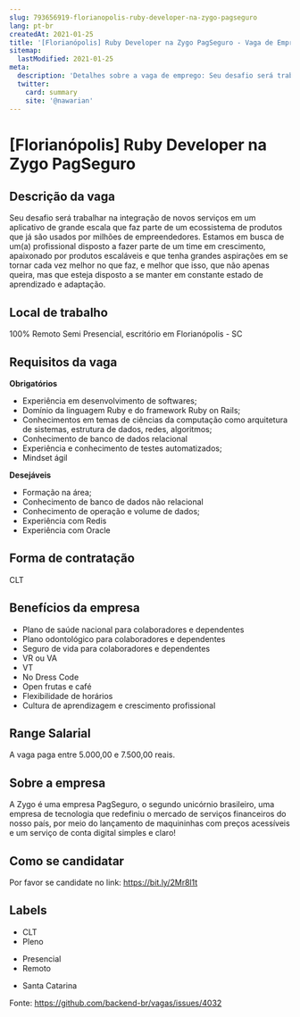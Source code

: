 ```yaml
---
slug: 793656919-florianopolis-ruby-developer-na-zygo-pagseguro
lang: pt-br
createdAt: 2021-01-25
title: '[Florianópolis] Ruby Developer na Zygo PagSeguro - Vaga de Emprego'
sitemap:
  lastModified: 2021-01-25
meta:
  description: 'Detalhes sobre a vaga de emprego: Seu desafio será trabalhar na integração de novos serviços em um aplicativo de grande escala que faz parte de um ecossistema de produtos que já são usados por milhões de empreendedores. Estamos em busca de um(a) profissional disposto a fazer parte de um time em crescimento, apaixonado por produtos escaláveis e que tenha grandes aspirações em se tornar cada vez melhor no que faz, e melhor que isso, que não apenas queira, mas que esteja disposto a se manter em constante estado de aprendizado e adaptação.'
  twitter:
    card: summary
    site: '@nawarian'
---
```


# [Florianópolis] Ruby Developer na Zygo PagSeguro

<!-- IMPORTANTE:
1. Só poste vaga de QA.
2. Utilize o template abaixo como guia, sem apagar as seções e apenas alterando as informações de dentro delas.
3. Não faça distinção de gênero.
4. Respeite o código de conduta -->

## Descrição da vaga

Seu desafio será trabalhar na integração de novos serviços em um aplicativo de grande escala que faz parte de um ecossistema de produtos que já são usados por milhões de empreendedores. Estamos em busca de um(a) profissional disposto a fazer parte de um time em crescimento, apaixonado por produtos escaláveis e que tenha grandes aspirações em se tornar cada vez melhor no que faz, e melhor que isso, que não apenas queira, mas que esteja disposto a se manter em constante estado de aprendizado e adaptação.

## Local de trabalho
<!-- escolha apenas 1 das linhas abaixo, ajuste para o seu contexto e exclua as outras -->
100% Remoto
Semi Presencial, escritório em Florianópolis - SC

## Requisitos da vaga

**Obrigatórios**
- Experiência em desenvolvimento de softwares;
- Domínio da linguagem Ruby e do framework Ruby on Rails;
- Conhecimentos em temas de ciências da computação como arquitetura de sistemas, estrutura de dados, redes, algoritmos;
- Conhecimento de banco de dados relacional
- Experiência e conhecimento de testes automatizados;
- Mindset ágil 

**Desejáveis**
- Formação na área;
- Conhecimento de banco de dados não relacional
- Conhecimento de operação e volume de dados;
- Experiência com Redis
- Experiência com Oracle

## Forma de contratação

 CLT

## Benefícios da empresa

- Plano de saúde nacional para colaboradores e dependentes
- Plano odontológico para colaboradores e dependentes
- Seguro de vida para colaboradores e dependentes
- VR ou VA
- VT
- No Dress Code
- Open frutas e café
- Flexibilidade de horários
- Cultura de aprendizagem e crescimento profissional

## Range Salarial

<!-- ESSA SEÇÃO É OPCIONAL, apague ela caso não queira divulgar o range salarial.
Porém saiba que será um diferencial grande da sua vaga em comparação às outras, devido à transparência. --->

A vaga paga entre 5.000,00 e 7.500,00 reais.

## Sobre a empresa

A Zygo é uma empresa PagSeguro, o segundo unicórnio brasileiro, uma empresa de tecnologia que redefiniu o mercado de serviços financeiros do nosso país, por meio do lançamento de maquininhas com preços acessíveis e um serviço de conta digital simples e claro!

## Como se candidatar
Por favor se candidate no link: https://bit.ly/2Mr8l1t

## Labels
<!-- Label é uma forma dos QAs conseguirem pesquisar as vagas. Após cadastrar a vaga, ela receberá label automaticamente em até 2 minutos.
Apague os itens abaixo que não corresponderem à vaga. -->
- CLT
- Pleno
<!-- Se a vaga for mista (X dias presencial e Y dias remoto) deixe as 2 linhas abaixo -->
- Presencial
- Remoto
<!--- Informar abaixo o nome do estado por extenso.
Se a sua vaga é de Portugal, só coloque o nome do país Portugal. --->
- Santa Catarina


Fonte: https://github.com/backend-br/vagas/issues/4032